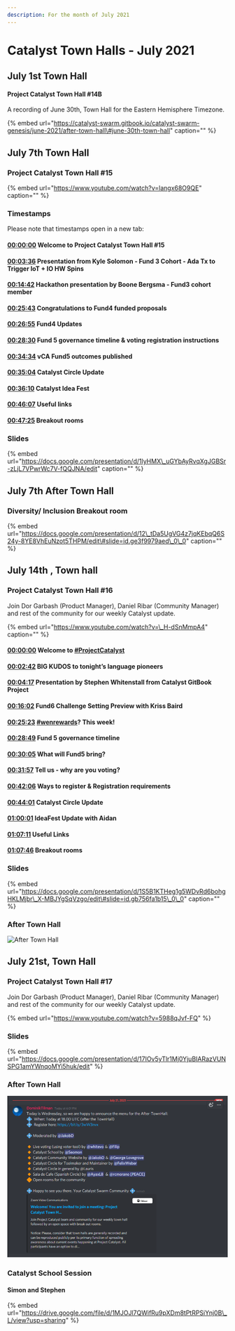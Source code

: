 ```yaml
---
description: For the month of July 2021
---
```


# Catalyst Town Halls - July 2021

## July 1st Town Hall

#### Project Catalyst Town Hall \#14B

A recording of June 30th, Town Hall for the Eastern Hemisphere Timezone.

{% embed url="https://catalyst-swarm.gitbook.io/catalyst-swarm-genesis/june-2021/after-town-hall\#june-30th-town-hall" caption="" %}

## July 7th Town Hall

### Project Catalyst Town Hall \#15

{% embed url="https://www.youtube.com/watch?v=langx68O9QE" caption="" %}

### Timestamps

Please note that timestamps open in a new tab:

#### [00:00:00](https://www.youtube.com/watch?v=langx68O9QE&t=0s) Welcome to Project Catalyst Town Hall \#15

#### [00:03:36](https://www.youtube.com/watch?v=langx68O9QE&t=216s) Presentation from Kyle Solomon - Fund 3 Cohort - Ada Tx to Trigger IoT + IO HW Spins

#### [00:14:42](https://www.youtube.com/watch?v=langx68O9QE&t=882s) Hackathon presentation by Boone Bergsma - Fund3 cohort member

#### [00:25:43](https://www.youtube.com/watch?v=langx68O9QE&t=1543s) Congratulations to Fund4 funded proposals

#### [00:26:55](https://www.youtube.com/watch?v=langx68O9QE&t=1615s) Fund4 Updates

#### [00:28:30](https://www.youtube.com/watch?v=langx68O9QE&t=1710s) Fund 5 governance timeline & voting registration instructions

#### [00:34:34](https://www.youtube.com/watch?v=langx68O9QE&t=2074s) vCA Fund5 outcomes published

#### [00:35:04](https://www.youtube.com/watch?v=langx68O9QE&t=2104s) Catalyst Circle Update

#### [00:36:10](https://www.youtube.com/watch?v=langx68O9QE&t=2170s) Catalyst Idea Fest

#### [00:46:07](https://www.youtube.com/watch?v=langx68O9QE&t=2767s) Useful links

#### [00:47:25](https://www.youtube.com/watch?v=langx68O9QE&t=2845s) Breakout rooms

### Slides

{% embed url="https://docs.google.com/presentation/d/1lyHMX\_uGYbAyRvqXgJGBSr-zLjL7VPwrWc7V-fQQJNA/edit" caption="" %}

## July 7th After Town Hall

### Diversity/ Inclusion Breakout room

{% embed url="https://docs.google.com/presentation/d/12\_tDa5UgVG4z7jqKEbqQ6S24y-8YE8VhEuNzot5THPM/edit\#slide=id.ge3f9979aed\_0\_0" caption="" %}

## July 14th , Town hall

### Project Catalyst Town Hall \#16

Join Dor Garbash \(Product Manager\), Daniel Ribar \(Community Manager\) and rest of the community for our weekly Catalyst update.

{% embed url="https://www.youtube.com/watch?v=\_H-dSnMmpA4" caption="" %}

#### [00:00:00](https://www.youtube.com/watch?v=_H-dSnMmpA4&t=0s) Welcome to [\#ProjectCatalyst](https://www.youtube.com/hashtag/projectcatalyst)

#### [00:02:42](https://www.youtube.com/watch?v=_H-dSnMmpA4&t=162s) BIG KUDOS to tonight’s language pioneers

#### [00:04:17](https://www.youtube.com/watch?v=_H-dSnMmpA4&t=257s) Presentation by Stephen Whitenstall from Catalyst GitBook Project

#### [00:16:02](https://www.youtube.com/watch?v=_H-dSnMmpA4&t=962s) Fund6 Challenge Setting Preview with Kriss Baird

#### [00:25:23](https://www.youtube.com/watch?v=_H-dSnMmpA4&t=1523s) [\#wenrewards](https://www.youtube.com/hashtag/wenrewards)? This week!

#### [00:28:49](https://www.youtube.com/watch?v=_H-dSnMmpA4&t=1729s) Fund 5 governance timeline

#### [00:30:05](https://www.youtube.com/watch?v=_H-dSnMmpA4&t=1805s) What will Fund5 bring?

#### [00:31:57](https://www.youtube.com/watch?v=_H-dSnMmpA4&t=1917s) Tell us - why are you voting?

#### [00:42:06](https://www.youtube.com/watch?v=_H-dSnMmpA4&t=2526s) Ways to register & Registration requirements

#### [00:44:01](https://www.youtube.com/watch?v=_H-dSnMmpA4&t=2641s) Catalyst Circle Update

#### [01:00:01](https://www.youtube.com/watch?v=_H-dSnMmpA4&t=3601s) IdeaFest Update with Aidan

#### [01:07:11](https://www.youtube.com/watch?v=_H-dSnMmpA4&t=4031s) Useful Links

#### [01:07:46](https://www.youtube.com/watch?v=_H-dSnMmpA4&t=4066s) Breakout rooms

### Slides

{% embed url="https://docs.google.com/presentation/d/1S5B1KTHeg1g5WDvRd6bohgHKLMjbr\_X-MBJYgSqVzgo/edit\#slide=id.gb756fa1b15\_0\_0" caption="" %}

### After Town Hall

![After Town Hall](https://user-images.githubusercontent.com/25156451/125838656-0348caba-66ce-4534-a02e-c6fd3f7c521c.png)

## July 21st, Town Hall

### Project Catalyst Town Hall \#17

Join Dor Garbash \(Product Manager\), Daniel Ribar \(Community Manager\) and rest of the community for our weekly Catalyst update.

{% embed url="https://www.youtube.com/watch?v=5988qJvf-FQ" %}

### Slides

{% embed url="https://docs.google.com/presentation/d/17IOv5yTlr1Mj0YjuBIARazVUNSPG1amYWnqoMYi5huk/edit" %}

### After Town Hall

![July 21st, After Town Hall](../.gitbook/assets/2021-07-21-4-.png)

### Catalyst School Session

#### Simon and Stephen

{% embed url="https://drive.google.com/file/d/1MJOJl7QWifRu9pXDm8tPtRPSiYnj0B\_L/view?usp=sharing" %}









